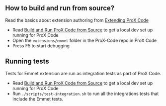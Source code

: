 ## How to build and run from source?

Read the basics about extension authoring from [Extending ProX Code](https://code.visualstudio.com/docs/extensions/overview)

- Read [Build and Run ProX Code from Source](https://github.com/microsoft/ProX-Code/wiki/How-to-Contribute#build-and-run-from-source) to get a local dev set up running for ProX Code
- Open the `extensions/emmet` folder in the ProX-Code repo in ProX Code
- Press F5 to start debugging

## Running tests

Tests for Emmet extension are run as integration tests as part of ProX Code.

- Read [Build and Run ProX Code from Source](https://github.com/microsoft/ProX-Code/wiki/How-to-Contribute#build-and-run-from-source) to get a local dev set up running for ProX Code
- Run `./scripts/test-integration.sh` to run all the integrations tests that include the Emmet tests.
